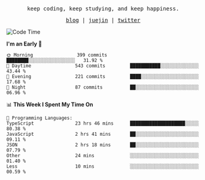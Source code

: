 <p align="center">
  <samp>
    <span>keep coding, keep studying, and keep happiness.</span>
  </samp>
</p>

<p align="center">
  <samp>
    <a href="https://deweyou.me">blog</a>  |
    <a href="https://juejin.cn/user/4309700183594366">juejin</a> |
    <a href="https://twitter.com/ouduidui">twitter</a>
  </samp>
</p>

<!--START_SECTION:waka-->
![Code Time](http://img.shields.io/badge/Code%20Time-5%2C042%20hrs%2057%20mins-blue)

**I'm an Early 🐤** 

```text
🌞 Morning                399 commits         ████████░░░░░░░░░░░░░░░░░   31.92 % 
🌆 Daytime                543 commits         ███████████░░░░░░░░░░░░░░   43.44 % 
🌃 Evening                221 commits         ████░░░░░░░░░░░░░░░░░░░░░   17.68 % 
🌙 Night                  87 commits          ██░░░░░░░░░░░░░░░░░░░░░░░   06.96 % 
```


📊 **This Week I Spent My Time On** 

```text
💬 Programming Languages: 
TypeScript               23 hrs 46 mins      ████████████████████░░░░░   80.38 % 
JavaScript               2 hrs 41 mins       ██░░░░░░░░░░░░░░░░░░░░░░░   09.11 % 
JSON                     2 hrs 18 mins       ██░░░░░░░░░░░░░░░░░░░░░░░   07.79 % 
Other                    24 mins             ░░░░░░░░░░░░░░░░░░░░░░░░░   01.40 % 
Less                     10 mins             ░░░░░░░░░░░░░░░░░░░░░░░░░   00.59 % 
```


<!--END_SECTION:waka-->
